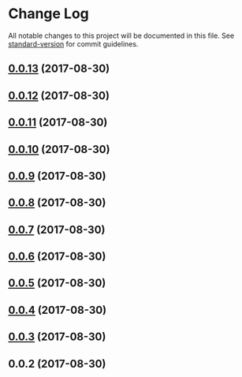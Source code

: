 # Change Log

All notable changes to this project will be documented in this file. See [standard-version](https://github.com/conventional-changelog/standard-version) for commit guidelines.

<a name="0.0.13"></a>
## [0.0.13](https://github.com/d-weeteling/dbg-buck-trap/compare/v0.0.12...v0.0.13) (2017-08-30)



<a name="0.0.12"></a>
## [0.0.12](https://github.com/d-weeteling/dbg-buck-trap/compare/v0.0.11...v0.0.12) (2017-08-30)



<a name="0.0.11"></a>
## [0.0.11](https://github.com/d-weeteling/dbg-buck-trap/compare/v0.0.10...v0.0.11) (2017-08-30)



<a name="0.0.10"></a>
## [0.0.10](https://github.com/d-weeteling/dbg-buck-trap/compare/v0.0.9...v0.0.10) (2017-08-30)



<a name="0.0.9"></a>
## [0.0.9](https://github.com/d-weeteling/dbg-buck-trap/compare/v0.0.8...v0.0.9) (2017-08-30)



<a name="0.0.8"></a>
## [0.0.8](https://github.com/d-weeteling/dbg-buck-trap/compare/v0.0.7...v0.0.8) (2017-08-30)



<a name="0.0.7"></a>
## [0.0.7](https://github.com/d-weeteling/dbg-buck-trap/compare/v0.0.6...v0.0.7) (2017-08-30)



<a name="0.0.6"></a>
## [0.0.6](https://github.com/d-weeteling/dbg-buck-trap/compare/v0.0.5...v0.0.6) (2017-08-30)



<a name="0.0.5"></a>
## [0.0.5](https://github.com/d-weeteling/dbg-buck-trap/compare/v0.0.4...v0.0.5) (2017-08-30)



<a name="0.0.4"></a>
## [0.0.4](https://github.com/d-weeteling/dbg-buck-trap/compare/v0.0.3...v0.0.4) (2017-08-30)



<a name="0.0.3"></a>
## [0.0.3](https://github.com/d-weeteling/dbg-buck-trap/compare/v0.0.2...v0.0.3) (2017-08-30)



<a name="0.0.2"></a>
## 0.0.2 (2017-08-30)
